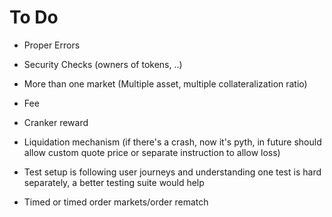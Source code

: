 # To Do

- Proper Errors
- Security Checks (owners of tokens, ..)
- More than one market (Multiple asset, multiple collateralization ratio)
- Fee
- Cranker reward
- Liquidation mechanism (if there's a crash, now it's pyth, in future should allow custom quote price or separate instruction to allow loss)
- Test setup is following user journeys and understanding one test is hard separately, a better testing suite would help

- Timed or timed order markets/order rematch
